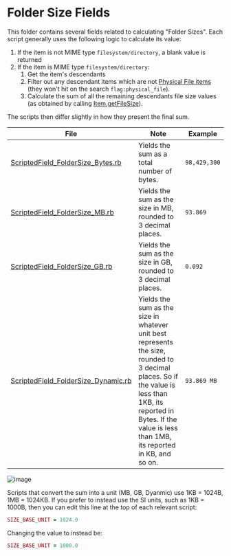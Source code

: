 Folder Size Fields
==================

This folder contains several fields related to calculating "Folder Sizes".  Each script generally uses the following logic to calculate its value:

1. If the item is not MIME type `filesystem/directory`, a blank value is returned
2. If the item is MIME type `filesystem/directory`:
	1. Get the item's descendants
	2. Filter out any descendant items which are not [Physical File items](https://download.nuix.com/releases/desktop/stable/docs/en/scripting/api/nuix/Item.html#isPhysicalFile--) (they won't hit on the search `flag:physical_file`).
	3. Calculate the sum of all the remaining descendants file size values (as obtained by calling [Item.getFileSize](https://download.nuix.com/releases/desktop/stable/docs/en/scripting/api/nuix/ItemMetadata.html#getFileSize--)).

The scripts then differ slightly in how they present the final sum.

| File | Note | Example |
|------|------|---------|
| [ScriptedField_FolderSize_Bytes.rb](https://github.com/Nuix/Scripted-Metadata-Profile-Fields/blob/master/Ruby/Folder%20Size/ScriptedField_FolderSize_Bytes.rb) | Yields the sum as a total number of bytes. | `98,429,300` |
| [ScriptedField_FolderSize_MB.rb](https://github.com/Nuix/Scripted-Metadata-Profile-Fields/blob/master/Ruby/Folder%20Size/ScriptedField_FolderSize_MB.rb) | Yields the sum as the size in MB, rounded to 3 decimal places. | `93.869` |
| [ScriptedField_FolderSize_GB.rb](https://github.com/Nuix/Scripted-Metadata-Profile-Fields/blob/master/Ruby/Folder%20Size/ScriptedField_FolderSize_GB.rb) | Yields the sum as the size in GB, rounded to 3 decimal places. | `0.092` |
| [ScriptedField_FolderSize_Dynamic.rb](https://github.com/Nuix/Scripted-Metadata-Profile-Fields/blob/master/Ruby/Folder%20Size/ScriptedField_FolderSize_Dynamic.rb) | Yields the sum as the size in whatever unit best represents the size, rounded to 3 decimal places.  So if the value is less than 1KB, its reported in Bytes.  If the value is less than 1MB, its reported in KB, and so on. | `93.869 MB` |

![image](https://user-images.githubusercontent.com/11775738/54221119-16dc9b00-44b0-11e9-9352-cd1fd8d8a6c4.png)

Scripts that convert the sum into a unit (MB, GB, Dyanmic) use 1KB = 1024B, 1MB = 1024KB.  If you prefer to instead use the SI units, such as 1KB = 1000B, then you can edit this line at the top of each relevant script:

```ruby
SIZE_BASE_UNIT = 1024.0
```

Changing the value to instead be:

```ruby
SIZE_BASE_UNIT = 1000.0
```